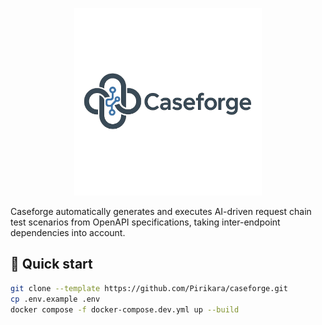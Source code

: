<p align="center">
  <img src="logo/caseforge-logo-light-with-text.png" alt="Caseforge Logo" width="300"/>
</p>

Caseforge automatically generates and executes AI-driven request chain test scenarios from OpenAPI specifications, taking inter-endpoint dependencies into account.

## 🚀 Quick start

```bash
git clone --template https://github.com/Pirikara/caseforge.git
cp .env.example .env
docker compose -f docker-compose.dev.yml up --build
```
